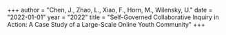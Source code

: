 +++
author = "Chen, J., Zhao, L., Xiao, F., Horn, M., Wilensky, U."
date = "2022-01-01"
year = "2022"
title = "Self-Governed Collaborative Inquiry in Action: A Case Study of a Large-Scale Online Youth Community"
+++